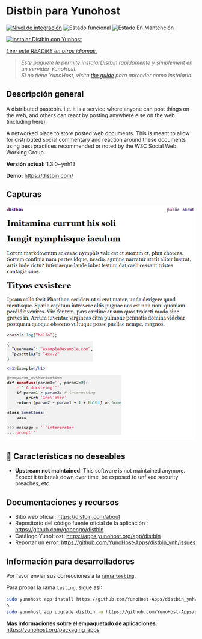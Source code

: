 <!--
Este archivo README esta generado automaticamente<https://github.com/YunoHost/apps/tree/master/tools/readme_generator>
No se debe editar a mano.
-->

# Distbin para Yunohost

[![Nivel de integración](https://dash.yunohost.org/integration/distbin.svg)](https://ci-apps.yunohost.org/ci/apps/distbin/) ![Estado funcional](https://ci-apps.yunohost.org/ci/badges/distbin.status.svg) ![Estado En Mantención](https://ci-apps.yunohost.org/ci/badges/distbin.maintain.svg)

[![Instalar Distbin con Yunhost](https://install-app.yunohost.org/install-with-yunohost.svg)](https://install-app.yunohost.org/?app=distbin)

*[Leer este README en otros idiomas.](./ALL_README.md)*

> *Este paquete le permite instalarDistbin rapidamente y simplement en un servidor YunoHost.*  
> *Si no tiene YunoHost, visita [the guide](https://yunohost.org/install) para aprender como instalarla.*

## Descripción general

A distributed pastebin. i.e. it is a service where anyone can post things on the web, and others can react by posting anywhere else on the web (including here).

A networked place to store posted web documents. This is meant to allow for distributed social commentary and reaction around these documents using best practices recommended or noted by the W3C Social Web Working Group.


**Versión actual:** 1.3.0~ynh13

**Demo:** <https://distbin.com/>

## Capturas

![Captura de Distbin](./doc/screenshots/screenshot.PNG)

## :red_circle: Características no deseables

- **Upstream not maintained**: This software is not maintained anymore. Expect it to break down over time, be exposed to unfixed security breaches, etc.

## Documentaciones y recursos

- Sitio web oficial: <https://distbin.com/about>
- Repositorio del código fuente oficial de la aplicación : <https://github.com/gobengo/distbin>
- Catálogo YunoHost: <https://apps.yunohost.org/app/distbin>
- Reportar un error: <https://github.com/YunoHost-Apps/distbin_ynh/issues>

## Información para desarrolladores

Por favor enviar sus correcciones a la [rama `testing`](https://github.com/YunoHost-Apps/distbin_ynh/tree/testing).

Para probar la rama `testing`, sigue asÍ:

```bash
sudo yunohost app install https://github.com/YunoHost-Apps/distbin_ynh/tree/testing --debug
o
sudo yunohost app upgrade distbin -u https://github.com/YunoHost-Apps/distbin_ynh/tree/testing --debug
```

**Mas informaciones sobre el empaquetado de aplicaciones:** <https://yunohost.org/packaging_apps>

